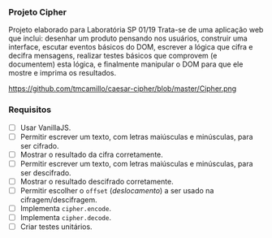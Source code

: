 
### Projeto Cipher

Projeto elaborado para Laboratória SP 01/19
Trata-se de uma aplicação web que inclui: desenhar um produto pensando nos usuários, construir uma interface, escutar eventos básicos do DOM, escrever a lógica que cifra e decifra mensagens, realizar testes básicos que comprovem (e documentem) esta lógica, e finalmente manipular o DOM para que ele mostre e imprima os resultados.

https://github.com/tmcamillo/caesar-cipher/blob/master/Cipher.png

### Requisitos
* [ ] Usar VanillaJS.
* [ ] Permitir escrever um texto, com letras maiúsculas e minúsculas, para ser
  cifrado.
* [ ] Mostrar o resultado da cifra corretamente.
* [ ] Permitir escrever um texto, com letras maiúsculas e minúsculas, para ser
  descifrado.
* [ ] Mostrar o resultado descifrado corretamente.
* [ ] Permitir escolher o `offset` (_deslocamento_) a ser usado na
  cifragem/descifragem.
* [ ] Implementa `cipher.encode`.
* [ ] Implementa `cipher.decode`.
* [ ] Criar testes unitários.